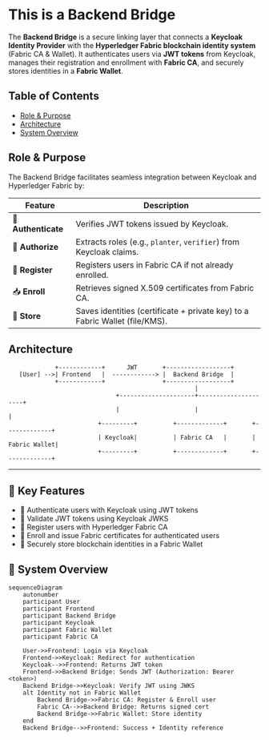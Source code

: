 # This is a Backend Bridge

The **Backend Bridge** is a secure linking layer that connects a **Keycloak Identity Provider** with the **Hyperledger Fabric blockchain identity system** (Fabric CA & Wallet). It authenticates users via **JWT tokens** from Keycloak, manages their registration and enrollment with **Fabric CA**, and securely stores identities in a **Fabric Wallet**.

## Table of Contents
- [Role & Purpose](#role--purpose)
- [Architecture](#architecture)
- [System Overview](#system--overview)

## Role & Purpose

The Backend Bridge facilitates seamless integration between Keycloak and Hyperledger Fabric by:

| Feature             | Description                                                                |
|---------------------|---------------------------------------------------------------------------|
| 🛂 **Authenticate** | Verifies JWT tokens issued by Keycloak.                                    |
| 🧾 **Authorize**    | Extracts roles (e.g., `planter`, `verifier`) from Keycloak claims.         |
| 📜 **Register**     | Registers users in Fabric CA if not already enrolled.                      |
| 📥 **Enroll**       | Retrieves signed X.509 certificates from Fabric CA.                        |
| 🔐 **Store**        | Saves identities (certificate + private key) to a Fabric Wallet (file/KMS).|

## Architecture

```plaintext
             +------------+      JWT       +------------------+
   [User] -->| Frontend   |  ------------> |  Backend Bridge  |
             +------------+                +------------------+
                                                    |
                              +---------------------+---------------------+
                              |                     |                     |
                         +---------+          +-------------+       +-------------+
                         | Keycloak|          | Fabric CA   |       | Fabric Wallet|
                         +---------+          +-------------+       +-------------+

```
---
## 🚀 Key Features

- 🔐 Authenticate users with Keycloak using JWT tokens
- 🧾 Validate JWT tokens using Keycloak JWKS
- 🧬 Register users with Hyperledger Fabric CA
- 📜 Enroll and issue Fabric certificates for authenticated users
- 💼 Securely store blockchain identities in a Fabric Wallet
  
## 🧭 System Overview

```mermaid
sequenceDiagram
    autonumber
    participant User
    participant Frontend
    participant Backend Bridge
    participant Keycloak
    participant Fabric Wallet
    participant Fabric CA

    User->>Frontend: Login via Keycloak
    Frontend->>Keycloak: Redirect for authentication
    Keycloak-->>Frontend: Returns JWT token
    Frontend->>Backend Bridge: Sends JWT (Authorization: Bearer <token>)
    Backend Bridge->>Keycloak: Verify JWT using JWKS
    alt Identity not in Fabric Wallet
        Backend Bridge->>Fabric CA: Register & Enroll user
        Fabric CA-->>Backend Bridge: Returns signed cert
        Backend Bridge->>Fabric Wallet: Store identity
    end
    Backend Bridge-->>Frontend: Success + Identity reference



